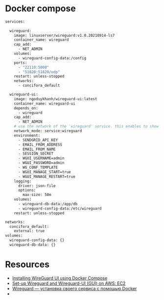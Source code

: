 # Docker compose

```bash
services:
  
  wireguard:
    image: linuxserver/wireguard:v1.0.20210914-ls7
    container_name: wireguard
    cap_add:
      - NET_ADMIN
    volumes:
      - wireguard-config-data:/config
    ports:
      - "22110:5000"
      - "51820:51820/udp"
    restart: unless-stopped
    networks:
      - concifora_default

  wireguard-ui:
    image: ngoduykhanh/wireguard-ui:latest
    container_name: wireguard-ui
    depends_on:
      - wireguard
    cap_add:
      - NET_ADMIN
    # use the network of the 'wireguard' service. this enables to show active clients in the status page
    network_mode: service:wireguard
    environment:
      - SENDGRID_API_KEY
      - EMAIL_FROM_ADDRESS
      - EMAIL_FROM_NAME
      - SESSION_SECRET
      - WGUI_USERNAME=admin
      - WGUI_PASSWORD=admin
      - WG_CONF_TEMPLATE
      - WGUI_MANAGE_START=true
      - WGUI_MANAGE_RESTART=true
    logging:
      driver: json-file
      options:
        max-size: 50m
    volumes:
      - wireguard-db-data:/app/db
      - wireguard-config-data:/etc/wireguard
    restart: unless-stopped

networks:
  concifora_default:
    external: true
volumes:
  wireguard-config-data: {}
  wireguard-db-data: {}
```

# Resources

- [Installing WireGuard UI using Docker Compose](https://community.hetzner.com/tutorials/installing-wireguard-ui-using-docker-compose)
- [Set-up Wireguard and Wireguard-UI (GUI) on AWS: EC2](https://medium.com/@bertrandoubida/set-up-wireguard-and-wireguard-ui-gui-on-aws-ec2-50f552015296)
- [Wireguard — установка своего сервиса с помощью Docker](https://teletype.in/@dobriydenis/wireguard)
- 